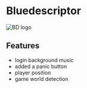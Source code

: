 # Bluedescriptor

![BD logo]([http://url/to/img.png](https://github.com/bluethefoxofficial/Bluedescriptor/blob/main/res/BLUEDESCRIPTOR.png?raw=true))


## Features

- login background music
- added a panic button
- player position
- game world detection
